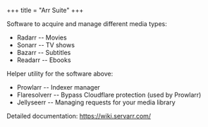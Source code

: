 +++
title = "Arr Suite"
+++

Software to acquire and manage different media types:
- Radarr -- Movies
- Sonarr -- TV shows
- Bazarr -- Subtitles
- Readarr -- Ebooks

Helper utility for the software above:
- Prowlarr -- Indexer manager
- Flaresolverr -- Bypass Cloudflare protection (used by Prowlarr)
- Jellyseerr -- Managing requests for your media library

Detailed documentation: https://wiki.servarr.com/
